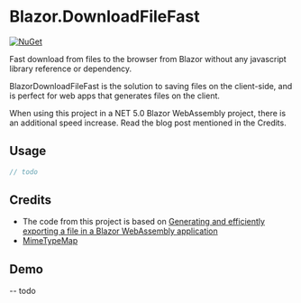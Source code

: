 # Blazor.DownloadFileFast

[![NuGet](https://buildstats.info/nuget/BlazorDownloadFileFast)](https://www.nuget.org/packages/BlazorDownloadFileFast)

Fast download from files to the browser from Blazor without any javascript library reference or dependency.

BlazorDownloadFileFast is the solution to saving files on the client-side, and is perfect for web apps that generates files on the client.

When using this project in a NET 5.0 Blazor WebAssembly project, there is an additional speed increase. Read the blog post mentioned in the Credits.


## Usage

```c#
// todo
```

## Credits

- The code from this project is based on [Generating and efficiently exporting a file in a Blazor WebAssembly application](https://www.meziantou.net/generating-and-downloading-a-file-in-a-blazor-webassembly-application.htm)
- [MimeTypeMap](https://github.com/samuelneff/MimeTypeMap)

## Demo

-- todo